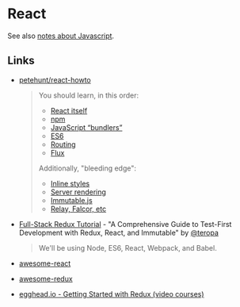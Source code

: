 
React
=====

See also [notes about Javascript](Javascript.md).

Links
-----

- [petehunt/react-howto](https://github.com/petehunt/react-howto)

  > You should learn, in this order:
  >
  > - [React itself](https://github.com/petehunt/react-howto#learning-react-itself)
  > - [npm](https://github.com/petehunt/react-howto#learning-npm)
  > - [JavaScript “bundlers”](https://github.com/petehunt/react-howto#learning-javascript-bundlers)
  > - [ES6](https://github.com/petehunt/react-howto#learning-es6)
  > - [Routing](https://github.com/petehunt/react-howto#learning-routing)
  > - [Flux](https://github.com/petehunt/react-howto#learning-flux)
  >
  > Additionally, "bleeding edge":
  >
  > - [Inline styles](https://github.com/petehunt/react-howto#learning-inline-styles)
  > - [Server rendering](https://github.com/petehunt/react-howto#learning-server-rendering)
  > - [Immutable.js](https://github.com/petehunt/react-howto#learning-immutablejs)
  > - [Relay, Falcor, etc](https://github.com/petehunt/react-howto#learning-relay-falcor-etc)


- [Full-Stack Redux Tutorial](http://teropa.info/blog/2015/09/10/full-stack-redux-tutorial.html) - "A Comprehensive Guide to Test-First Development with Redux, React, and Immutable" by [@teropa](https://twitter.com/teropa)

  > We'll be using Node, ES6, React, Webpack, and Babel.

- [awesome-react](https://github.com/enaqx/awesome-react)
- [awesome-redux](https://github.com/xgrommx/awesome-redux)
- [egghead.io - Getting Started with Redux (video courses)](https://egghead.io/series/getting-started-with-redux)
